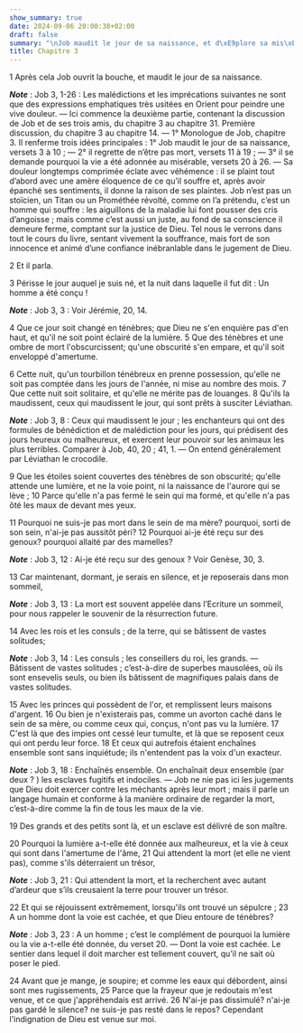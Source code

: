 ```yaml
---
show_summary: true
date: 2024-09-06 20:00:38+02:00
draft: false
summary: "\nJob maudit le jour de sa naissance, et d\xE9plore sa mis\xE8re.\n"
title: Chapitre 3
---
```





1 Après cela Job ouvrit la bouche, et maudit le jour de sa naissance.

***Note*** :  Job 3, 1-26 : Les malédictions et les imprécations suivantes ne sont que des expressions emphatiques très usitées en Orient pour peindre une vive douleur. ― Ici commence la deuxième partie, contenant la discussion de Job et de ses trois amis, du chapitre 3 au chapitre 31. Première discussion, du chapitre 3 au chapitre 14. ― 1° Monologue de Job, chapitre 3. Il renferme trois idées principales : 1° Job maudit le jour de sa naissance, versets 3 à 10 ; ― 2° il regrette de n’être pas mort, versets 11 à 19 ; ― 3° il se demande pourquoi la vie a été adonnée au misérable, versets 20 à 26. ― Sa douleur longtemps comprimée éclate avec véhémence : il se plaint tout d’abord avec une amère éloquence de ce qu’il souffre et, après avoir épanché ses sentiments, il donne la raison de ses plaintes. Job n’est pas un stoïcien, un Titan ou un Prométhée révolté, comme on l’a prétendu, c’est un homme qui souffre : les aiguillons de la maladie lui font pousser des cris d’angoisse ; mais comme c’est aussi un juste, au fond de sa
conscience il demeure ferme, comptant sur la justice de Dieu. Tel nous le verrons dans tout le cours du livre, sentant vivement la souffrance, mais fort de son innocence et animé d’une confiance inébranlable dans le jugement de Dieu.

2 Et il parla.


3 Périsse le jour auquel je suis né, et la nuit dans laquelle il fut dit : Un homme a été conçu !

***Note*** :  Job 3, 3 : Voir Jérémie, 20, 14.


4 Que ce jour soit changé en ténèbres; que Dieu ne s'en enquière pas d'en haut, et qu'il ne soit point éclairé de la lumière. 5 Que des ténèbres et une ombre de mort l'obscurcissent; qu'une obscurité s'en empare, et qu'il soit enveloppé d'amertume.


6 Cette nuit, qu'un tourbillon ténébreux en prenne possession, qu'elle ne soit pas comptée dans les jours de l'année, ni mise au nombre des mois. 7 Que cette nuit soit solitaire, et qu'elle ne mérite pas de louanges. 8 Qu'ils la maudissent, ceux qui maudissent le jour, qui sont prêts à susciter Léviathan.

***Note*** :  Job 3, 8 : Ceux qui maudissent le jour ; les enchanteurs qui ont des formules de bénédiction et de malédiction pour les jours, qui prédisent des jours heureux ou malheureux, et exercent leur pouvoir sur les animaux les plus terribles. Comparer à Job, 40, 20 ; 41, 1. ― On entend généralement par Léviathan le crocodile.

9 Que les étoiles soient couvertes des ténèbres de son obscurité; qu'elle attende une lumière, et ne la voie point, ni la naissance de l'aurore qui se lève ; 10 Parce qu'elle n'a pas fermé le sein qui ma formé, et qu'elle n'a pas ôté les maux de devant mes yeux.


11 Pourquoi ne suis-je pas mort dans le sein de ma mère? pourquoi, sorti de son sein, n'ai-je pas aussitôt péri? 12 Pourquoi ai-je été reçu sur des genoux? pourquoi allaité par des mamelles?

***Note*** :  Job 3, 12 : Ai-je été reçu sur des genoux ? Voir Genèse, 30, 3.

13 Car maintenant, dormant, je serais en silence, et je reposerais dans mon sommeil,

***Note*** :  Job 3, 13 : La mort est souvent appelée dans l’Ecriture un sommeil, pour nous rappeler le souvenir de la résurrection future.

14 Avec les rois et les consuls ; de la terre, qui se bâtissent de vastes solitudes;

***Note*** :  Job 3, 14 : Les consuls ; les conseillers du roi, les grands. ― Bâtissent de vastes solitudes ; c’est-à-dire de superbes mausolées, où ils sont ensevelis seuls, ou bien ils bâtissent de magnifiques palais dans de vastes solitudes.

15 Avec les princes qui possèdent de l'or, et remplissent leurs maisons d'argent. 16 Ou bien je n'existerais pas, comme un avorton caché dans le sein de sa mère, ou comme ceux qui, conçus, n'ont pas vu la lumière. 17 C'est là que des impies ont cessé leur tumulte, et là que se reposent ceux qui ont perdu leur force. 18 Et ceux qui autrefois étaient enchaînes ensemble sont sans inquiétude; ils n'entendent pas la voix d'un exacteur.

***Note*** :  Job 3, 18 : Enchaînés ensemble. On enchaînait deux ensemble (par deux ? ) les esclaves fugitifs et indociles. ― Job ne nie pas ici les jugements que Dieu doit exercer contre les méchants après leur mort ; mais il parle un langage humain et conforme à la manière ordinaire de regarder la mort, c’est-à-dire comme la fin de tous les maux de la vie.

19 Des grands et des petits sont là, et un esclave est délivré de son maître.


20 Pourquoi la lumière a-t-elle été donnée aux malheureux, et la vie à ceux qui sont dans l'amertume de l'âme, 21 Qui attendent la mort (et elle ne vient pas), comme s'ils déterraient un trésor,

***Note*** :  Job 3, 21 : Qui attendent la mort, et la recherchent avec autant d’ardeur que s’ils creusaient la terre pour trouver un trésor.

22 Et qui se réjouissent extrêmement, lorsqu'ils ont trouvé un sépulcre ; 23 A un homme dont la voie est cachée, et que Dieu entoure de ténèbres?

***Note*** :  Job 3, 23 : A un homme ; c’est le complément de pourquoi la lumière ou la vie a-t-elle été donnée, du verset 20. ― Dont la voie est cachée. Le sentier dans lequel il doit marcher est tellement couvert, qu’il ne sait où poser le pied.


24 Avant que je mange, je soupire; et comme les eaux qui débordent, ainsi sont mes rugissements, 25 Parce que la frayeur que je redoutais m'est venue, et ce que j'appréhendais est arrivé. 26 N'ai-je pas dissimulé? n'ai-je pas gardé le silence? ne suis-je pas resté dans le repos? Cependant l'indignation de Dieu est venue sur moi.

